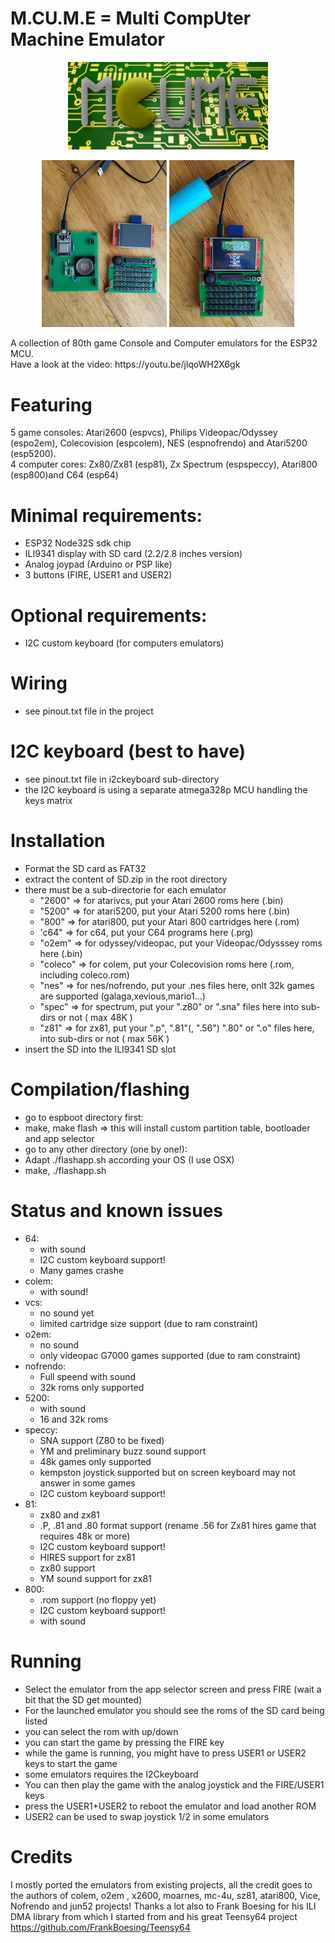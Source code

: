 # M.CU.M.E = Multi CompUter Machine Emulator
<p align="center">
  <img width="320" height="140" src="/images/logo.png">
</p>
<p align="center">
<img src="/images/esp321.jpg" width="200" />  
<img src="/images/esp322.jpg" width="200" />  
</p>
A collection of 80th game Console and Computer emulators for the ESP32 MCU.<br>
Have a look at the video:
https://youtu.be/jlqoWH2X6gk

# Featuring
5 game consoles:
Atari2600 (espvcs), Philips Videopac/Odyssey (espo2em), Colecovision (espcolem), NES (espnofrendo) and Atari5200 (esp5200).<br>
4 computer cores:
Zx80/Zx81 (esp81), Zx Spectrum (espspeccy), Atari800 (esp800)and C64 (esp64)

# Minimal requirements:
- ESP32 Node32S sdk chip
- ILI9341 display with SD card (2.2/2.8 inches version)
- Analog joypad (Arduino or PSP like)
- 3 buttons (FIRE, USER1 and USER2)

# Optional requirements:
- I2C custom keyboard (for computers emulators) 

# Wiring
- see pinout.txt file in the project

# I2C keyboard (best to have)
- see pinout.txt file in i2ckeyboard sub-directory
- the I2C keyboard is using a separate atmega328p MCU handling the keys matrix

# Installation
- Format the SD card as FAT32
- extract the content of SD.zip in the root directory 
- there must be a sub-directorie for each emulator
  - "2600" => for atarivcs, put your Atari 2600 roms here (.bin)
  - "5200" => for atari5200, put your Atari 5200 roms here (.bin)
  - "800"  => for atari800, put your Atari 800 cartridges here (.rom)
  - 'c64"  => for c64, put your C64 programs here (.prg)
  - "o2em" => for odyssey/videopac, put your Videopac/Odysssey roms here (.bin)
  - "coleco" => for colem, put your Colecovision roms here (.rom, including coleco.rom)
  - "nes"  => for nes/nofrendo, put your .nes files here, onlt 32k games are supported (galaga,xevious,mario1...)
  - "spec" => for spectrum, put your ".z80" or ".sna" files here into sub-dirs or not ( max 48K )
  - "z81"  => for zx81, put your ".p", ".81"(, ".56") ".80" or ".o" files here, into sub-dirs or not ( max 56K ) 
- insert the SD into the ILI9341 SD slot

# Compilation/flashing
- go to espboot directory first:
- make, make flash => this will install custom partition table, bootloader and app selector 
- go to any other directory (one by one!):
- Adapt ./flashapp.sh according your OS (I use OSX)
- make, ./flashapp.sh

# Status and known issues
- 64:
  - with sound
  - I2C custom keyboard support! 
  - Many games crashe
- colem:
  - with sound!
- vcs:
  - no sound yet
  - limited cartridge size support (due to ram constraint)
- o2em:
  - no sound
  - only videopac G7000 games supported (due to ram constraint)
- nofrendo:
  - Full speend with sound
  - 32k roms only supported
- 5200:
  - with sound
  - 16 and 32k roms
- speccy:
  - SNA support (Z80 to be fixed)
  - YM and preliminary buzz sound support
  - 48k games only supported
  - kempston joystick supported but on screen keyboard may not answer in some games
  - I2C custom keyboard support!
- 81:
  - zx80 and zx81 
  - .P, .81 and .80 format support (rename .56 for Zx81 hires game that requires 48k or more)
  - I2C custom keyboard support!
  - HIRES support for zx81
  - zx80 support
  - YM sound support for zx81
- 800:
  - .rom support (no floppy yet)
  - I2C custom keyboard support!
  - with sound
  
# Running
- Select the emulator from the app selector screen and press FIRE (wait a bit that the SD get mounted)
- For the launched emulator you should see the roms of the SD card being listed
- you can select the rom with up/down 
- you can start the game by pressing the FIRE key
- while the game is running, you might have to press USER1 or USER2 keys to start the game
- some emulators requires the I2Ckeyboard
- You can then play the game with the analog joystick and the FIRE/USER1 keys  
- press the USER1+USER2 to reboot the emulator and load another ROM
- USER2 can be used to swap joystick 1/2 in some emulators

# Credits
I mostly ported the emulators from existing projects, all the credit goes to the authors of
colem, o2em , x2600, moarnes, mc-4u, sz81, atari800, Vice, Nofrendo and jun52 projects!
Thanks a lot also to Frank Boesing for his ILI DMA library from which I started from and his great Teensy64 project https://github.com/FrankBoesing/Teensy64

